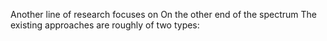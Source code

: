 Another line of research focuses on
On the other end of the spectrum
The existing approaches are roughly of two types: 
